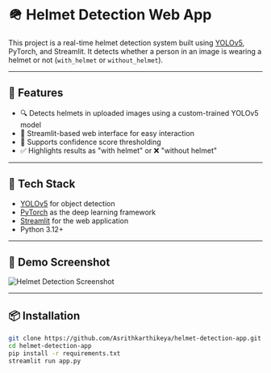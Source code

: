 # 🪖 Helmet Detection Web App

This project is a real-time helmet detection system built using [YOLOv5](https://github.com/ultralytics/yolov5), PyTorch, and Streamlit. It detects whether a person in an image is wearing a helmet or not (`with_helmet` or `without_helmet`).

---

## 🚀 Features

- 🔍 Detects helmets in uploaded images using a custom-trained YOLOv5 model
- 🎨 Streamlit-based web interface for easy interaction
- 🧠 Supports confidence score thresholding
- ✅ Highlights results as "with helmet" or ❌ "without helmet"

---

## 🧰 Tech Stack

- [YOLOv5](https://github.com/ultralytics/yolov5) for object detection
- [PyTorch](https://pytorch.org/) as the deep learning framework
- [Streamlit](https://streamlit.io/) for the web application
- Python 3.12+

---

## 📸 Demo Screenshot

![Helmet Detection Screenshot](demo.png) <!-- Optional: Replace with your own screenshot -->

---

## 📦 Installation

```bash
git clone https://github.com/Asrithkarthikeya/helmet-detection-app.git
cd helmet-detection-app
pip install -r requirements.txt
streamlit run app.py
